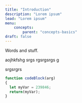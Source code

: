 ```yaml
---
title: "Introduction"
description: "Lorem ipsum"
lead: "Lorem ipsum"
menu:
    concepts:
        parent: "concepts-basics"
draft: false
---
```


Words and stuff.

aojhkfshg
srgs
rgsrgsrgs
g

srgsrgrs

```javascript
function codeBlock(arg)
{
  let myVar = 239846;
  return(myVar);
}
```
